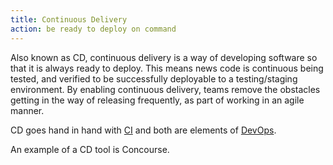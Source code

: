 ```yaml
---
title: Continuous Delivery
action: be ready to deploy on command
---
```


Also known as CD, continuous delivery is a way of developing software so that it is always ready to deploy. This means news code is continuous being tested, and verified to be successfully deployable to a testing/staging environment. By enabling continuous delivery, teams remove the obstacles getting in the way of releasing frequently, as part of working in an agile manner.

CD goes hand in hand with [CI](/continuous-integration/) and both are elements of [DevOps](/devops/).

An example of a CD tool is Concourse.

